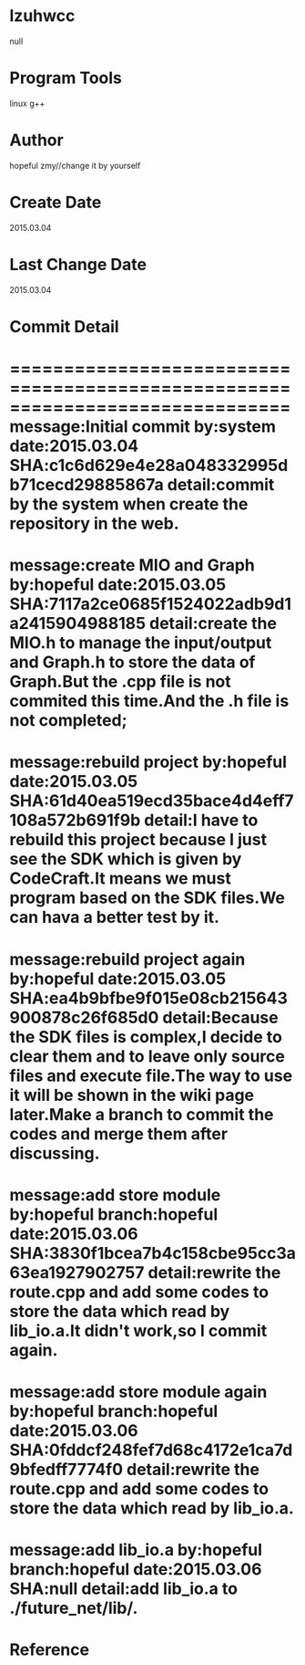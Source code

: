 # lzuhwcc
null
# Program Tools
linux g++
# Author
hopeful zmy//change it by yourself
# Create Date
2015.03.04
# Last Change Date
2015.03.04
# Commit Detail
==============================================================================
message:Initial commit
by:system
date:2015.03.04
SHA:c1c6d629e4e28a048332995db71cecd29885867a
detail:commit by the system when create the repository in the web.
==============================================================================
message:create MIO and Graph
by:hopeful
date:2015.03.05
SHA:7117a2ce0685f1524022adb9d1a2415904988185
detail:create the MIO.h to manage the input/output and Graph.h to store the data of Graph.But the .cpp file is not commited this time.And the .h file is not completed;
==============================================================================
message:rebuild project
by:hopeful
date:2015.03.05
SHA:61d40ea519ecd35bace4d4eff7108a572b691f9b
detail:I have to rebuild this project because I just see the SDK which is given by CodeCraft.It means we must program based on the SDK files.We can hava a better test by it.
==============================================================================
message:rebuild project again
by:hopeful
date:2015.03.05
SHA:ea4b9bfbe9f015e08cb215643900878c26f685d0
detail:Because the SDK files is complex,I decide to clear them and to leave only source files and execute file.The way to use it will be shown in the wiki page later.Make a branch to commit the codes and merge them after discussing.
==============================================================================
message:add store module
by:hopeful
branch:hopeful
date:2015.03.06
SHA:3830f1bcea7b4c158cbe95cc3a63ea1927902757
detail:rewrite the route.cpp and add some codes to store the data which read by lib_io.a.It didn't work,so I commit again.
=============================================================================
message:add store module again
by:hopeful
branch:hopeful
date:2015.03.06
SHA:0fddcf248fef7d68c4172e1ca7d9bfedff7774f0
detail:rewrite the route.cpp and add some codes to store the data which read by lib_io.a.
=============================================================================
message:add lib_io.a
by:hopeful
branch:hopeful
date:2015.03.06
SHA:null
detail:add lib_io.a to ./future_net/lib/.
=============================================================================
# Reference

